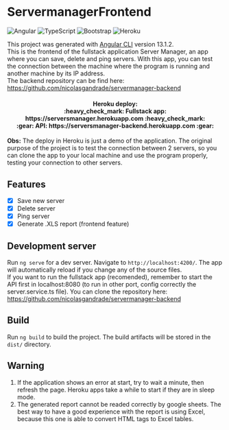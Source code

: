 # ServermanagerFrontend

![Angular](https://img.shields.io/badge/angular-%23DD0031.svg?style=for-the-badge&logo=angular&logoColor=white)
![TypeScript](https://img.shields.io/badge/typescript-%23007ACC.svg?style=for-the-badge&logo=typescript&logoColor=white)
![Bootstrap](https://img.shields.io/badge/bootstrap-%23563D7C.svg?style=for-the-badge&logo=bootstrap&logoColor=white)
![Heroku](https://img.shields.io/badge/heroku-%23430098.svg?style=for-the-badge&logo=heroku&logoColor=white)

This project was generated with [Angular CLI](https://github.com/angular/angular-cli) version 13.1.2.  
This is the frontend of the fullstack application Server Manager, an app where you can save, delete and ping servers. 
With this app, you can test the connection between the machine where the program is running and another machine by its IP address.  
The backend repository can be find here: https://github.com/nicolasgandrade/servermanager-backend

<h4 align="center"> 
	Heroku deploy:<br>
	:heavy_check_mark: Fullstack app: https://serversmanager.herokuapp.com :heavy_check_mark: <br> 
	:gear: API: https://serversmanager-backend.herokuapp.com :gear:
</h4>

<p><b>Obs:</b> The deploy in Heroku is just a demo of the application. The original purpose of the project is to test the connection between 2 servers, so
you can clone the app to your local machine and use the program properly, testing your connection to other servers.</p>

<h2 id="features">Features</h2>

- [x] Save new server
- [x] Delete server
- [x] Ping server
- [x] Generate .XLS report (frontend feature)

## Development server

Run `ng serve` for a dev server. Navigate to `http://localhost:4200/`. The app will automatically reload if you change any of the source files.  
If you want to run the fullstack app (recomended), remember to start the API first in localhost:8080 (to run in other port, config correctly the server.service.ts file). You can clone the repository here: https://github.com/nicolasgandrade/servermanager-backend

## Build

Run `ng build` to build the project. The build artifacts will be stored in the `dist/` directory.

## Warning
1. If the application shows an error at start, try to wait a minute, then refresh the page. Heroku apps take a while to start if they are in sleep mode.  
2. The generated report cannot be readed correctly by google sheets. The best way to have a good experience with the report is using Excel, because this one is able to convert HTML tags to Excel tables.
